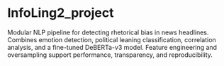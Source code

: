 # InfoLing2_project
Modular NLP pipeline for detecting rhetorical bias in news headlines. Combines emotion detection, political leaning classification, correlation analysis, and a fine-tuned DeBERTa-v3 model. Feature engineering and oversampling support performance, transparency, and reproducibility.
